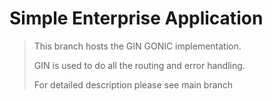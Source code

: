 # Simple Enterprise Application 

> This branch hosts the GIN GONIC implementation.
>
> GIN is used to do all the routing and error handling.
>
> For detailed description please see main branch


